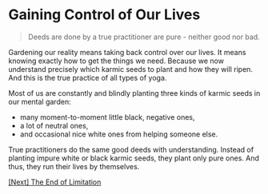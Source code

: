 # Gaining Control of Our Lives

> Deeds are done by a true practitioner are pure - neither good nor bad.

Gardening our reality means taking back control over our lives. It means knowing exactly how to get the things we need. Because we now understand precisely which karmic seeds to plant and how they will ripen. And this is the true practice of all types of yoga.

Most of us are constantly and blindly planting three kinds of karmic seeds in our mental garden:
- many moment-to-moment little black, negative ones,
- a lot of neutral ones,
- and occasional nice white ones from helping someone else.

True practitioners do the same good deeds with understanding. Instead of planting impure white or black karmic seeds, they plant only pure ones. And thus, they run their lives by themselves.

[\[Next\] The End of Limitation](/content/85-the-end-of-limitation.md)
